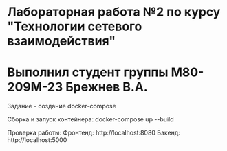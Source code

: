# Лабораторная работа №2 по курсу "Технологии сетевого взаимодействия"
# Выполнил студент группы М80-209М-23 Брежнев В.А.
Задание - создание docker-compose

Сборка и запуск контейнера: docker-compose up --build

Проверка работы:
Фронтенд: http://localhost:8080
Бэкенд: http://localhost:5000
